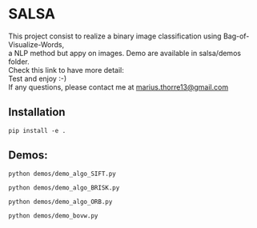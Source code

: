 # SALSA

This project consist to realize a binary image classification using Bag-of-Visualize-Words, <br>
a NLP method but appy on images.
Demo are available in salsa/demos folder. <br>
Check this link to have more detail: <br>
Test and enjoy :-) <br>
If any questions, please contact me at marius.thorre13@gmail.com

## Installation
```shell
pip install -e .
```

## Demos:
```
python demos/demo_algo_SIFT.py
```
```
python demos/demo_algo_BRISK.py
```
```
python demos/demo_algo_ORB.py
```
```
python demos/demo_bovw.py
```



